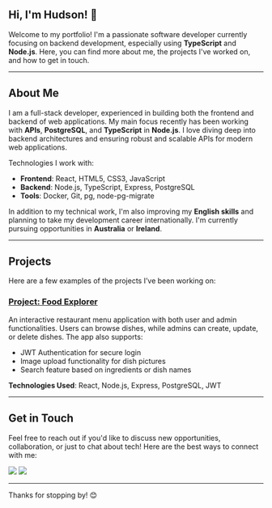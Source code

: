 ## Hi, I'm Hudson! 👋

Welcome to my portfolio! I'm a passionate software developer currently focusing on backend development, especially using **TypeScript** and **Node.js**. Here, you can find more about me, the projects I've worked on, and how to get in touch.

---

## About Me

I am a full-stack developer, experienced in building both the frontend and backend of web applications. My main focus recently has been working with **APIs**, **PostgreSQL**, and **TypeScript** in **Node.js**. I love diving deep into backend architectures and ensuring robust and scalable APIs for modern web applications.

Technologies I work with:

- **Frontend**: React, HTML5, CSS3, JavaScript
- **Backend**: Node.js, TypeScript, Express, PostgreSQL
- **Tools**: Docker, Git, pg, node-pg-migrate

In addition to my technical work, I'm also improving my **English skills** and planning to take my development career internationally. I'm currently pursuing opportunities in **Australia** or **Ireland**.

---

## Projects

Here are a few examples of the projects I’ve been working on:

### [Project: Food Explorer](https://github.com/huddmax/food-ex)
An interactive restaurant menu application with both user and admin functionalities. Users can browse dishes, while admins can create, update, or delete dishes. The app also supports:
- JWT Authentication for secure login
- Image upload functionality for dish pictures
- Search feature based on ingredients or dish names

**Technologies Used**: React, Node.js, Express, PostgreSQL, JWT

---


## Get in Touch

Feel free to reach out if you'd like to discuss new opportunities, collaboration, or just to chat about tech! Here are the best ways to connect with me:


[<img src = "https://img.shields.io/badge/GitHub-100000?style=for-the-badge&logo=github&logoColor=white">](https://github.com/huddmax)
[<img src="https://img.shields.io/badge/linkedin-%230077B5.svg?&style=for-the-badge&logo=linkedin&logoColor=white" />](https://www.linkedin.com/in/hudson-machado-03346024b)

---

Thanks for stopping by! 😊
